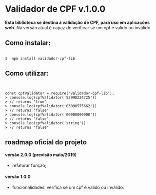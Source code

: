 # Validador de CPF v.1.0.0

**Esta biblioteca se destina à validação de CPF, para uso em aplicações web.**
Na versão atual é capaz de verificar se um cpf é valido ou inválido.

## Como instalar:

```shell

$  npm install validador-cpf-lib

```

## Como utilizar:

```node


const cpfValidator = require('validador-cpf-lib');
> console.log(cpfValidator('52998224725'))
> // returns "true"
> console.log(cpfValidator('03090575662'))
> // returns "false"
> console.log(cpfValidator('00000000000'))
> // returns "false"
> console.log(cpfValidator('string'))
> // returns "false"

```

## roadmap oficial do projeto

#### versão 2.0.0 (previsão maio/2019)
- refatorar função;

#### versão 1.0.0 
- funcionalidades: verifica se um cpf é valido ou inválido.
